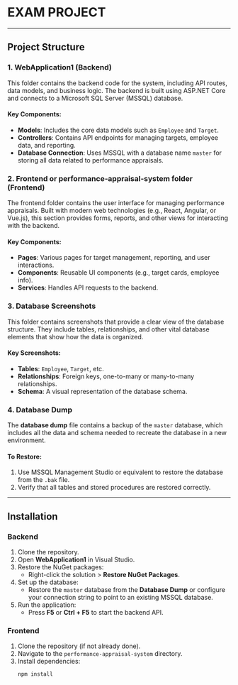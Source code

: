 # EXAM PROJECT

---

## Project Structure

### 1. WebApplication1 (Backend)

This folder contains the backend code for the system, including API routes, data models, and business logic. The backend is built using ASP.NET Core and connects to a Microsoft SQL Server (MSSQL) database.

#### Key Components:
- **Models**: Includes the core data models such as `Employee` and `Target`.
- **Controllers**: Contains API endpoints for managing targets, employee data, and reporting.
- **Database Connection**: Uses MSSQL with a database name `master` for storing all data related to performance appraisals.

### 2. Frontend or performance-appraisal-system folder (Frontend)

The frontend folder contains the user interface for managing performance appraisals. Built with modern web technologies (e.g., React, Angular, or Vue.js), this section provides forms, reports, and other views for interacting with the backend.

#### Key Components:
- **Pages**: Various pages for target management, reporting, and user interactions.
- **Components**: Reusable UI components (e.g., target cards, employee info).
- **Services**: Handles API requests to the backend.

### 3. Database Screenshots

This folder contains screenshots that provide a clear view of the database structure. They include tables, relationships, and other vital database elements that show how the data is organized.

#### Key Screenshots:
- **Tables**: `Employee`, `Target`, etc.
- **Relationships**: Foreign keys, one-to-many or many-to-many relationships.
- **Schema**: A visual representation of the database schema.

### 4. Database Dump

The **database dump** file contains a backup of the `master` database, which includes all the data and schema needed to recreate the database in a new environment.

#### To Restore:
1. Use MSSQL Management Studio or equivalent to restore the database from the `.bak` file.
2. Verify that all tables and stored procedures are restored correctly.

---

## Installation

### Backend
1. Clone the repository.
2. Open **WebApplication1** in Visual Studio.
3. Restore the NuGet packages:
   - Right-click the solution > **Restore NuGet Packages**.
4. Set up the database:
   - Restore the `master` database from the **Database Dump** or configure your connection string to point to an existing MSSQL database.
5. Run the application:
   - Press **F5** or **Ctrl + F5** to start the backend API.

### Frontend
1. Clone the repository (if not already done).
2. Navigate to the `performance-appraisal-system` directory.
3. Install dependencies:
   ```bash
   npm install

